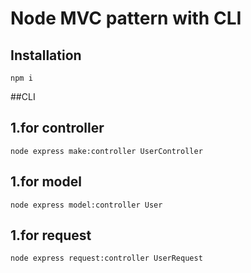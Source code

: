 # Node MVC pattern with CLI

## Installation

`npm i`

##CLI 

## 1.for controller 

`node express make:controller UserController`

## 1.for model

`node express model:controller User`


## 1.for request

`node express request:controller UserRequest`

